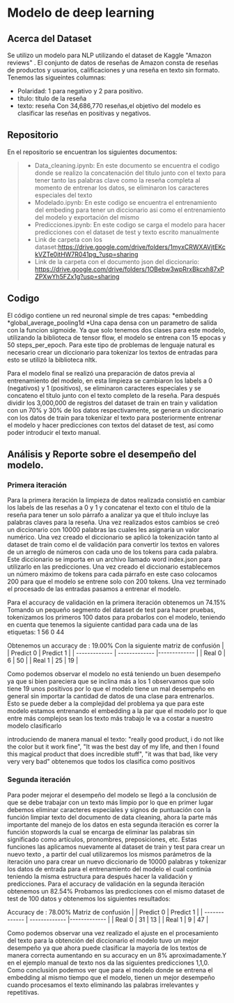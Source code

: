 # Modelo de deep learning
## Acerca del Dataset 
Se utilizo un modelo para NLP utilizando el dataset de Kaggle "Amazon reviews" . El conjunto de datos de reseñas de Amazon consta de reseñas de productos y usuarios, calificaciones y una reseña en texto sin formato.
Tenemos las sigueintes columnas:
* Polaridad: 1 para negativo y 2 para positivo.
* título: título de la reseña
* texto: reseña
Con  34,686,770 reseñas,el objetivo del modelo es clasificar las reseñas en positivas y negativos. 

## Repositorio
En el repositorio se encuentran los siguientes documentos:
> * Data_cleaning.ipynb: En este documento se encuentra el codigo donde se realizo la concatenación del titulo junto con el texto para tener tanto las palabras clave como la reseña completa al momento de entrenar los datos, se eliminaron los caracteres especiales del texto
> * Modelado.ipynb: En este codigo se encuentra el entrenamiento del embeding para tener un diccionario asi como el entrenamiento del modelo y exportación del mismo
> * Predicciones.ipynb: En este codigo se carga el modelo para hacer predicciones con el dataset de test y texto escrito manualmente
> *  Link de carpeta con los dataset:https://drive.google.com/drive/folders/1myxCRWXAVjtEKckVZTe0jtHW7R041pg_?usp=sharing
> *  Link de la carpeta con el documento json del diccionario: https://drive.google.com/drive/folders/1OBebw3wpRrxBkcxh87xPZPXwYh5FZx1g?usp=sharing

## Codigo 
El código contiene un red neuronal simple de tres capas:
*embedding
*global_average_pooling1d
*Una capa densa con un parametro de salida con la funcion sigmoide. 
Ya que solo tenemos dos clases para este modelo, utilizando la biblioteca de tensor flow, el modelo se entrena con 15 epocas y 50 steps_per_epoch.
Para este tipo de problemas de lenguaje natural es necesario crear un diccionario para tokenizar los textos de entradas para esto se utilizó la biblioteca nltk.

Para el modelo final se realizó una preparación de datos previa al entrenamiento del modelo, en esta limpieza se cambiaron los labels a 0 (negativos) y 1 (positivos), se eliminaron caracteres especiales y se concateno el título junto con el texto completo de la reseña. Para después dividir los 3,000,000 de registros del dataset de train en train y validation con un 70% y 30% de los datos respectivamente, se genera un diccionario con los datos de train para tokenizar el texto para posteriormente entrenar el modelo y hacer predicciones con textos del dataset de test, así como poder introducir el texto manual.  

## Análisis y Reporte sobre el desempeño del modelo.
### Primera iteración
Para la primera iteración la limpieza de datos realizada consistió en cambiar los labels de las reseñas a 0 y 1 y concatenar el texto con el título de la reseña para tener un solo párrafo a analizar ya que el título incluye las palabras claves para la reseña. Una vez realizados estos cambios se creó un diccionario con 10000 palabras las cuales les asignaría un valor numérico.
Una vez creado el diccionario se aplicó la tokenización tanto al dataset de train como el de validación para convertir los textos en valores de un arreglo de números con cada uno de los tokens para cada palabra. 
Este diccionario se importa en un archivo llamado word index.json para utilizarlo en las predicciones. 
Una vez creado el diccionario establecemos un número máximo de tokens para cada párrafo en este caso colocamos 200 para que el modelo se entrene solo con 200 tokens. Una vez terminado el procesado de las entradas pasamos a entrenar el modelo.

Para el accuracy de validación en la primera iteración obtenemos un 74.15% 
Tomando un pequeño segmento del dataset de test para hacer pruebas, tokenizamos los primeros 100 datos para probarlos con el modelo, teniendo en cuenta que tenemos la siguiente cantidad para cada una de las etiquetas:
1   56
0   44

Obtenemos un accuracy de : 19.00%
Con la siguiente matriz de confusión 
|               | Predict 0     | Predict 1     |
| ------------- | ------------- |-------------  | 
| Real 0        | 6             | 50            | 
| Real 1        | 25            | 19            |

Como podemos observar el modelo no está teniendo un buen desempeño ya que si bien pareciera que se inclina más a los 1 observamos que solo tiene 19 unos positivos por lo que el modelo tiene un mal desempeño en general sin importar la cantidad de datos de una clase para entrenarlos.
Esto se puede deber a la complejidad del problema ya que para este modelo estamos entrenando el embedding a la par que el modelo por lo que entre más complejos sean los texto más trabajo le va a costar a nuestro modelo clasificarlo 

introduciendo de manera manual el texto: "really good product, i do not like the color but it work fine", "It was the best day of my life, and then I found this magical product that does incredible stuff", "it was that bad, like very very very bad" obtenemos que todos los clasifica como positivos 

### Segunda iteración
Para poder mejorar el desempeño del modelo se llegó a la conclusión de que se debe trabajar con un texto más limpio por lo que en primer lugar debemos eliminar caracteres especiales y signos de puntuación con la función limpiar texto del documento de data cleaning, ahora la parte más importante del manejo de los datos en esta segunda iteración es correr la función stopwords la cual se encarga de eliminar las palabras sin significado como artículos, pronombres, preposiciones, etc. Estas funciones las aplicamos nuevamente al dataset de train y test para crear un nuevo texto , a partir del cual utilizaremos los mismos parámetros de la iteración uno para crear un nuevo diccionario de 10000 palabras y tokenizar los datos de entrada para el entrenamiento del modelo el cual continúa teniendo la misma estructura para después hacer la validación y predicciones.
Para el accuracy de validación en la segunda iteración obtenemos un 82.54% 
Probamos las predicciones con el mismo dataset de test de 100 datos y obtenemos los siguientes resultados:

Accuracy de : 78.00%
Matriz de confusión 
|               | Predict 0     | Predict 1     |
| ------------- | ------------- |-------------  | 
| Real 0        | 31            | 13            | 
| Real 1        | 9             | 47            |


Como podemos observar una vez realizado el ajuste en el procesamiento del texto para la obtención del diccionario el modelo tuvo un mejor desempeño ya que ahora puede clasificar la mayoría de los textos de manera correcta aumentando en su accuracy en un 8% aproximadamente.Y en el ejemplo manual de texto nos da las siguientes predicciones 1,1,0.
Como conclusión podemos ver que para el modelo donde se entrena el embedding al mismo tiempo que el modelo, tienen un mejor desempeño cuando procesamos el texto eliminando las palabras irrelevantes y repetitivas.


